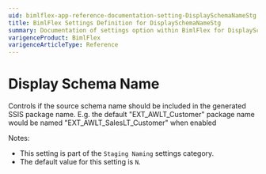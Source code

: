 ```yaml
---
uid: bimlflex-app-reference-documentation-setting-DisplaySchemaNameStg
title: BimlFlex Settings Definition for DisplaySchemaNameStg
summary: Documentation of settings option within BimlFlex for DisplaySchemaNameStg
varigenceProduct: BimlFlex
varigenceArticleType: Reference
---
```


# Display Schema Name

Controls if the source schema name should be included in the generated SSIS package name. E.g. the default "EXT_AWLT_Customer" package name would be named "EXT_AWLT_SalesLT_Customer" when enabled

Notes:
* This setting is part of the `Staging Naming` settings category.
 * The default value for this setting is `N`.